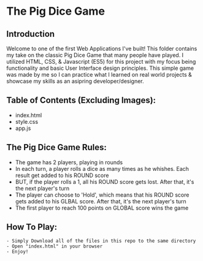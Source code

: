 # The Pig Dice Game

## Introduction

Welcome to one of the first Web Applications I've built! This folder contains 
my take on the classic Pig Dice Game that many people have played. I utilized 
HTML, CSS, & Javascript (ES5) for this project with my focus being functionality and basic User Interface design principles. This simple game was made by me so I can practice what I learned on real world projects & showcase my skills as an asipring developer/designer.  



## Table of Contents (Excluding Images):
- index.html 
- style.css
- app.js

## The Pig Dice Game Rules:
- The game has 2 players, playing in rounds
- In each turn, a player rolls a dice as many times as he whishes. Each result get added to his ROUND score
- BUT, if the player rolls a 1, all his ROUND score gets lost. After that, it's the next player's turn
- The player can choose to 'Hold', which means that his ROUND score gets added to his GLBAL score. After that, it's the next player's turn
- The first player to reach 100 points on GLOBAL score wins the game

## How To Play:
    - Simply Download all of the files in this repo to the same directory
    - Open "index.html" in your browser 
    - Enjoy!  
